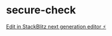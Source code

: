 # secure-check

[Edit in StackBlitz next generation editor ⚡️](https://stackblitz.com/~/github.com/jeanccoelho/secure-check)